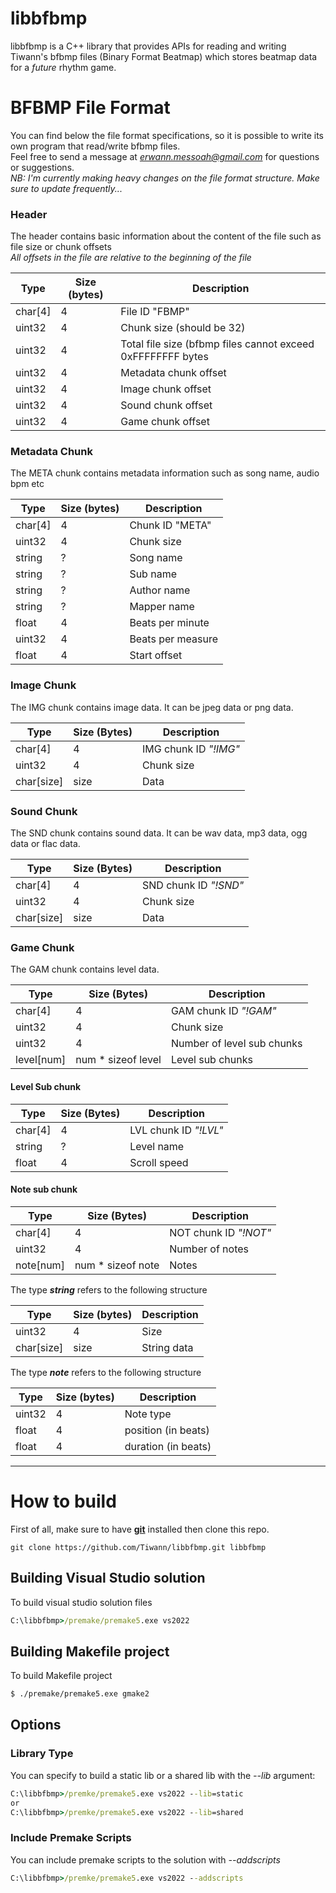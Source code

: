 # libbfbmp
libbfbmp is a C++ library that provides APIs for reading and writing Tiwann's bfbmp files (Binary Format Beatmap) which stores beatmap data for a *future* rhythm game.

# BFBMP File Format
You can find below the file format specifications, so it is possible to write its own program that read/write bfbmp files. <br>
Feel free to send a message at *erwann.messoah@gmail.com* for questions or suggestions. <br>
*NB: I'm currently making heavy changes on the file format structure. Make sure to update frequently...* <br>

### Header
The header contains basic information about the content of the file such as file size or chunk offsets <br>
*All offsets in the file are relative to the beginning of the file* <br>

| Type    | Size (bytes) | Description                                                 |
|---------|--------------|-------------------------------------------------------------|
| char[4] | 4            | File ID "FBMP"                                              |
| uint32  | 4            | Chunk size (should be 32)                                   |
| uint32  | 4            | Total file size (bfbmp files cannot exceed 0xFFFFFFFF bytes |
| uint32  | 4            | Metadata chunk offset                                       |
| uint32  | 4            | Image chunk offset                                          |
| uint32  | 4            | Sound chunk offset                                          |
| uint32  | 4            | Game chunk offset                                           |

### Metadata Chunk
The META chunk contains metadata information such as song name, audio bpm etc <br>

| Type    | Size (bytes) | Description       |
|---------|--------------|-------------------|
| char[4] | 4            | Chunk ID "META"   |
| uint32  | 4            | Chunk size        |
| string  | ?            | Song name         |
| string  | ?            | Sub name          |
| string  | ?            | Author name       |
| string  | ?            | Mapper name       |
| float   | 4            | Beats per minute  |
| uint32  | 4            | Beats per measure |
| float   | 4            | Start offset      |


### Image Chunk
The IMG chunk contains image data. It can be jpeg data or png data. <br>

| Type       | Size (Bytes)   | Description           |
|------------|----------------|-----------------------|
| char[4]    | 4              | IMG chunk ID *"!IMG"* |
| uint32     | 4              | Chunk size            |
| char[size] | size           | Data                  |

### Sound Chunk
The SND chunk contains sound data. It can be wav data, mp3 data, ogg data or flac data. <br>

| Type       | Size (Bytes)   | Description           |
|------------|----------------|-----------------------|
| char[4]    | 4              | SND chunk ID *"!SND"* |
| uint32     | 4              | Chunk size            |
| char[size] | size           | Data                  |

### Game Chunk
The GAM chunk contains level data. <br>

| Type       | Size (Bytes)       | Description                |
|------------|--------------------|----------------------------|
| char[4]    | 4                  | GAM chunk ID *"!GAM"*      |
| uint32     | 4                  | Chunk size                 |
| uint32     | 4                  | Number of level sub chunks |
| level[num] | num * sizeof level | Level sub chunks           |

#### Level Sub chunk

| Type    | Size (Bytes) | Description           |
|---------|--------------|-----------------------|
| char[4] | 4            | LVL chunk ID *"!LVL"* |
| string  | ?            | Level name            |
| float   | 4            | Scroll speed          |

#### Note sub chunk
| Type      | Size (Bytes)      | Description           |
|-----------|-------------------|-----------------------|
| char[4]   | 4                 | NOT chunk ID *"!NOT"* |
| uint32    | 4                 | Number of notes       |
| note[num] | num * sizeof note | Notes                 |



The type _**string**_ refers to the following structure

| Type       | Size (bytes) | Description |
|------------|--------------|-------------|
| uint32     | 4            | Size        |
| char[size] | size         | String data |

The type _**note**_ refers to the following structure

| Type   | Size (bytes) | Description         |
|--------|--------------|---------------------|
| uint32 | 4            | Note type           |
| float  | 4            | position (in beats) |
| float  | 4            | duration (in beats) |


----------------------------------------------------------
# How to build
First of all, make sure to have **[git][gitlink]** installed then clone this repo.
```shell
git clone https://github.com/Tiwann/libbfbmp.git libbfbmp
```

## Building Visual Studio solution
To build visual studio solution files <br>
```cmd
C:\libbfbmp>/premake/premake5.exe vs2022
```

## Building Makefile project
To build Makefile project
```bash
$ ./premake/premake5.exe gmake2
```

## Options
### Library Type
You can specify to build a static lib or a shared lib with the *--lib* argument:
```cmd
C:\libbfbmp>/premke/premake5.exe vs2022 --lib=static
or
C:\libbfbmp>/premke/premake5.exe vs2022 --lib=shared
```

### Include Premake Scripts
You can include premake scripts to the solution with *--addscripts*
```cmd
C:\libbfbmp>/premke/premake5.exe vs2022 --addscripts
```


[gitlink]:<https://git-scm.com/downloads>